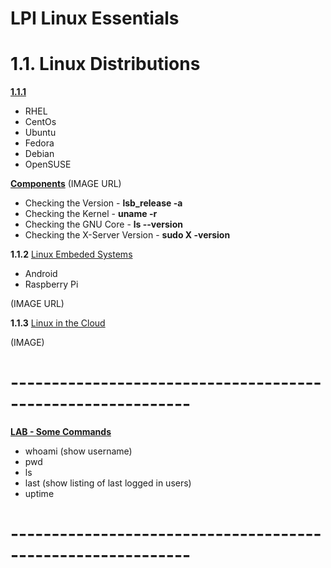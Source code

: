 # LPI Linux Essentials

# 1.1. Linux Distributions

<ins>**1.1.1**</ins> 
- RHEL
- CentOs
- Ubuntu
- Fedora
- Debian
- OpenSUSE

<ins>**Components**</ins>
(IMAGE URL)


- Checking the Version - **lsb_release -a**
- Checking the Kernel - **uname -r**
- Checking the GNU Core - **ls --version**
- Checking the X-Server Version - **sudo X -version**

**1.1.2**
<ins> Linux Embeded Systems </ins>
- Android
- Raspberry Pi

(IMAGE URL)

**1.1.3**
<ins> Linux in the Cloud </ins>

(IMAGE)

# ------------------------------------------------------------

<ins>**LAB - Some Commands**</ins>
- whoami (show username)
- pwd
- ls
- last (show listing of last logged in users)
- uptime 

# ------------------------------------------------------------



